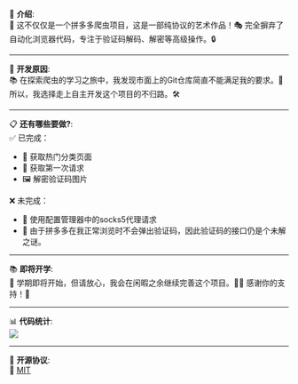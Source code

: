 🌟 **介绍**:  
🎨 这不仅仅是一个拼多多爬虫项目，这是一部纯协议的艺术作品！🎭 完全摒弃了自动化浏览器代码，专注于验证码解码、解密等高级操作。🔒

---

🌱 **开发原因**:  
📚 在探索爬虫的学习之旅中，我发现市面上的Git仓库简直不能满足我的要求。😤 所以，我选择走上自主开发这个项目的不归路。🛠️

---

📋 **还有哪些要做?**:  
✅ 已完成：
- 🎉 获取热门分类页面
- 💌 获取第一次请求
- 🖼️ 解密验证码图片

❌ 未完成：
- 🧦 使用配置管理器中的socks5代理请求
- 🤔 由于拼多多在我正常浏览时不会弹出验证码，因此验证码的接口仍是个未解之谜。

---

📚 **即将开学**:  
📅 学期即将开始，但请放心，我会在闲暇之余继续完善这个项目。👨‍💻 感谢你的支持！🙏

---

📊 **代码统计**:  
![](https://stats.deeptrain.net/repo/Cloxl/PDD-Product-Scraper/?theme=light)

---

📜 **开源协议**:  
🔗 [MIT](https://github.com/Cloxl/PDD-Product-Scraper/blob/main/LICENSE)
